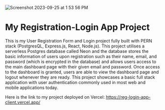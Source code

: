 
![Screenshot 2023-09-25 at 1 53 56 PM](https://github.com/timothyytl/reg-login-app/assets/112664401/432ba5c1-2d74-4338-9c01-3094904bbed2)

# My Registration-Login App Project

This is my User Registration Form and Login project fully built with PERN stack (PostgresQL, Express.js, React, Node.js). This project utilises a serverless Postgres database called Neon and the database stores the basic information of users upon registration such as their name, email, and password (which is encrypted in the database) and allows users access to the main dashboard page with their given email and password. Once access to the dashboard is granted, users are able to view the dashboard page and logout whenever they are ready. This project showcases a basic full stack application with user authentication commonly used in most web and mobile applications today.

Here is the link to my project deployed on Vercel: https://reg-login-app-client.vercel.app/
